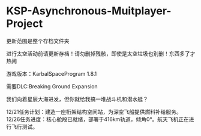# KSP-Asynchronous-Muitplayer-Project
更新范围是整个存档文件夹

进行太空活动前请更新存档！请勿删掉残骸，即使是太空垃圾也别删！东西多了才热闹

 游戏版本：KarbalSpaceProgram 1.8.1  

 需要DLC:Breaking Ground Expansion

 我们向着星辰大海进发，但你就给我搞一堆战斗机和潜水艇？
 
 12/21任务计划：建造一座桁架结构空间站，为深空飞船提供燃料补给服务。
 12/26任务进度：核心舱段已就绪，部署于416km轨道，倾角0°。航天飞机正在进行飞行测试。
